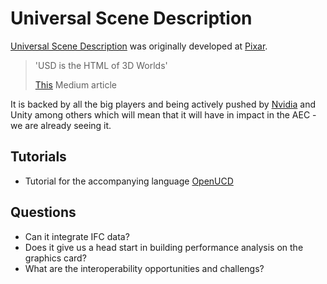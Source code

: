 # Universal Scene Description

[Universal Scene Description](https://en.wikipedia.org/wiki/Universal_Scene_Description) was originally developed at [Pixar](https://www.pixar.com/usd).

> 'USD is the HTML of 3D Worlds'
> 
> [This](https://medium.com/@nvidiaomniverse/what-you-need-to-know-about-universal-scene-description-from-one-of-its-founding-developers-12625e99389a) Medium article

It is backed by all the big players and being actively pushed by [Nvidia](https://developer.nvidia.com/usd) and Unity among others which will mean that it will have in impact in the AEC - we are already seeing it.

## Tutorials

* Tutorial for the accompanying language [OpenUCD](https://docs.omniverse.nvidia.com/usd/latest/learn-openusd/learning-paths/usd-authoring-querying-basics.html)

## Questions
* Can it integrate IFC data?
* Does it give us a head start in building performance analysis on the graphics card?
* What are the interoperability opportunities and challengs?
